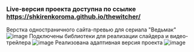 ### Live-версия проекта доступна по ссылке https://shkirenkoroma.github.io/thewitcher/
Верстка одностраничного сайта-превью для сериала "Ведьмак"
![image](https://user-images.githubusercontent.com/61347452/228735279-95ac6906-d6c3-47a9-b8f6-12f25de21ccc.png)
Подключены библиотеки для реализации слайдера и видео-трейлера
![image](https://user-images.githubusercontent.com/61347452/228735584-3a4b937c-7006-465b-a6ad-106c938dba54.png)
Реализована адаптивная версия проекта 
![image](https://user-images.githubusercontent.com/61347452/228735744-60a71f18-d768-49e1-a8ce-ba302f7e9804.png)

